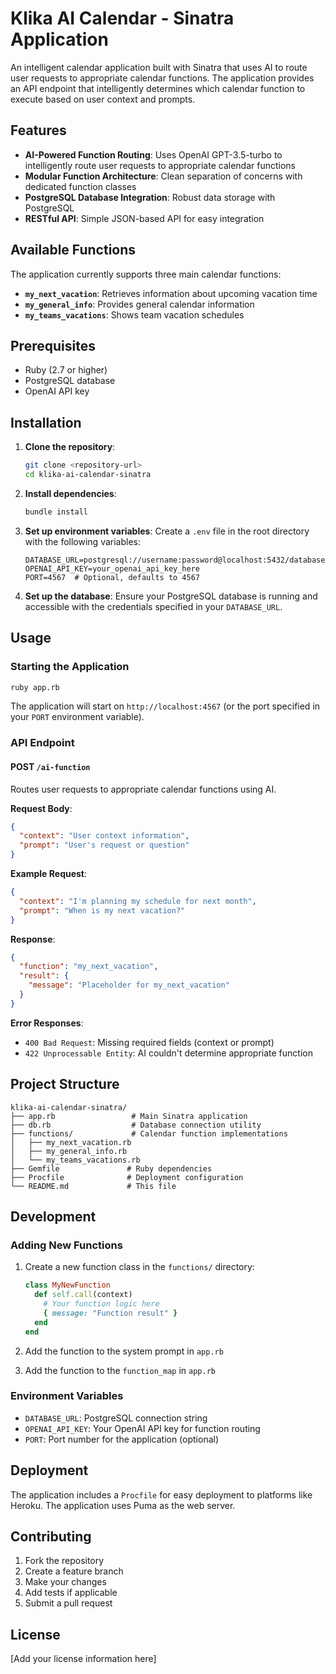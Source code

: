 # Klika AI Calendar - Sinatra Application

An intelligent calendar application built with Sinatra that uses AI to route user requests to appropriate calendar functions. The application provides an API endpoint that intelligently determines which calendar function to execute based on user context and prompts.

## Features

- **AI-Powered Function Routing**: Uses OpenAI GPT-3.5-turbo to intelligently route user requests to appropriate calendar functions
- **Modular Function Architecture**: Clean separation of concerns with dedicated function classes
- **PostgreSQL Database Integration**: Robust data storage with PostgreSQL
- **RESTful API**: Simple JSON-based API for easy integration

## Available Functions

The application currently supports three main calendar functions:

- **`my_next_vacation`**: Retrieves information about upcoming vacation time
- **`my_general_info`**: Provides general calendar information
- **`my_teams_vacations`**: Shows team vacation schedules

## Prerequisites

- Ruby (2.7 or higher)
- PostgreSQL database
- OpenAI API key

## Installation

1. **Clone the repository**:
   ```bash
   git clone <repository-url>
   cd klika-ai-calendar-sinatra
   ```

2. **Install dependencies**:
   ```bash
   bundle install
   ```

3. **Set up environment variables**:
   Create a `.env` file in the root directory with the following variables:
   ```env
   DATABASE_URL=postgresql://username:password@localhost:5432/database_name
   OPENAI_API_KEY=your_openai_api_key_here
   PORT=4567  # Optional, defaults to 4567
   ```

4. **Set up the database**:
   Ensure your PostgreSQL database is running and accessible with the credentials specified in your `DATABASE_URL`.

## Usage

### Starting the Application

```bash
ruby app.rb
```

The application will start on `http://localhost:4567` (or the port specified in your `PORT` environment variable).

### API Endpoint

#### POST `/ai-function`

Routes user requests to appropriate calendar functions using AI.

**Request Body**:
```json
{
  "context": "User context information",
  "prompt": "User's request or question"
}
```

**Example Request**:
```json
{
  "context": "I'm planning my schedule for next month",
  "prompt": "When is my next vacation?"
}
```

**Response**:
```json
{
  "function": "my_next_vacation",
  "result": {
    "message": "Placeholder for my_next_vacation"
  }
}
```

**Error Responses**:
- `400 Bad Request`: Missing required fields (context or prompt)
- `422 Unprocessable Entity`: AI couldn't determine appropriate function

## Project Structure

```
klika-ai-calendar-sinatra/
├── app.rb                 # Main Sinatra application
├── db.rb                  # Database connection utility
├── functions/             # Calendar function implementations
│   ├── my_next_vacation.rb
│   ├── my_general_info.rb
│   └── my_teams_vacations.rb
├── Gemfile               # Ruby dependencies
├── Procfile              # Deployment configuration
└── README.md             # This file
```

## Development

### Adding New Functions

1. Create a new function class in the `functions/` directory:
   ```ruby
   class MyNewFunction
     def self.call(context)
       # Your function logic here
       { message: "Function result" }
     end
   end
   ```

2. Add the function to the system prompt in `app.rb`
3. Add the function to the `function_map` in `app.rb`

### Environment Variables

- `DATABASE_URL`: PostgreSQL connection string
- `OPENAI_API_KEY`: Your OpenAI API key for function routing
- `PORT`: Port number for the application (optional)

## Deployment

The application includes a `Procfile` for easy deployment to platforms like Heroku. The application uses Puma as the web server.

## Contributing

1. Fork the repository
2. Create a feature branch
3. Make your changes
4. Add tests if applicable
5. Submit a pull request

## License

[Add your license information here] 
